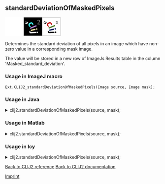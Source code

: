 ## standardDeviationOfMaskedPixels
<img src="images/mini_empty_logo.png"/><img src="images/mini_clij2_logo.png"/><img src="images/mini_clijx_logo.png"/>

Determines the standard deviation of all pixels in an image which have non-zero value in a corresponding mask image. 

The value will be stored in a new row of ImageJs
Results table in the column 'Masked_standard_deviation'.

### Usage in ImageJ macro
```
Ext.CLIJ2_standardDeviationOfMaskedPixels(Image source, Image mask);
```


### Usage in Java


<details>

<summary>
clij2.standardDeviationOfMaskedPixels(source, mask);
</summary>
<pre class="highlight">// init CLIJ and GPU
import net.haesleinhuepf.clij2.CLIJ2;
import net.haesleinhuepf.clij.clearcl.ClearCLBuffer;
CLIJ2 clij2 = CLIJ2.getInstance();

// get input parameters
ClearCLBuffer source = clij2.push(sourceImagePlus);
ClearCLBuffer mask = clij2.push(maskImagePlus);
</pre>

<pre class="highlight">
// Execute operation on GPU
double resultStandardDeviationOfMaskedPixels = clij2.standardDeviationOfMaskedPixels(source, mask);
</pre>

<pre class="highlight">
//show result
System.out.println(resultStandardDeviationOfMaskedPixels);

// cleanup memory on GPU
clij2.release(source);
clij2.release(mask);
</pre>

</details>



### Usage in Matlab


<details>

<summary>
clij2.standardDeviationOfMaskedPixels(source, mask);
</summary>
<pre class="highlight">% init CLIJ and GPU
clij2 = init_clatlab();

% get input parameters
source = clij2.pushMat(source_matrix);
mask = clij2.pushMat(mask_matrix);
</pre>

<pre class="highlight">
% Execute operation on GPU
double resultStandardDeviationOfMaskedPixels = clij2.standardDeviationOfMaskedPixels(source, mask);
</pre>

<pre class="highlight">
% show result
System.out.println(resultStandardDeviationOfMaskedPixels);

% cleanup memory on GPU
clij2.release(source);
clij2.release(mask);
</pre>

</details>



### Usage in Icy


<details>

<summary>
clij2.standardDeviationOfMaskedPixels(source, mask);
</summary>
<pre class="highlight">// init CLIJ and GPU
importClass(net.haesleinhuepf.clicy.CLICY);
importClass(Packages.icy.main.Icy);

clij2 = CLICY.getInstance();

// get input parameters
source_sequence = getSequence();source = clij2.pushSequence(source_sequence);
mask_sequence = getSequence();mask = clij2.pushSequence(mask_sequence);
</pre>

<pre class="highlight">
// Execute operation on GPU
double resultStandardDeviationOfMaskedPixels = clij2.standardDeviationOfMaskedPixels(source, mask);
</pre>

<pre class="highlight">
// show result
System.out.println(resultStandardDeviationOfMaskedPixels);

// cleanup memory on GPU
clij2.release(source);
clij2.release(mask);
</pre>

</details>



[Back to CLIJ2 reference](https://clij.github.io/clij2-docs/reference)
[Back to CLIJ2 documentation](https://clij.github.io/clij2-docs)

[Imprint](https://clij.github.io/imprint)

